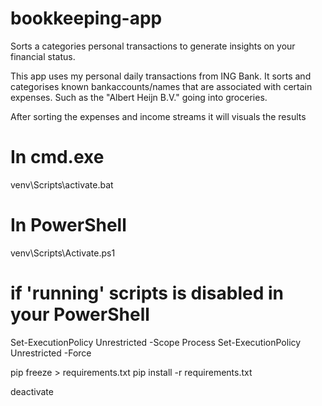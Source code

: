 # bookkeeping-app
 Sorts a categories personal transactions to generate insights on your financial status.

 This app uses my personal daily transactions from ING Bank.
 It sorts and categorises known bankaccounts/names that are associated with certain expenses.
 Such as the "Albert Heijn B.V." going into groceries. 

After sorting the expenses and income streams it will visuals the results 


<!-- pip install virtualenv
python -m venv venv -->

# In cmd.exe
venv\Scripts\activate.bat
# In PowerShell
venv\Scripts\Activate.ps1

# if 'running' scripts is disabled in your PowerShell
Set-ExecutionPolicy Unrestricted -Scope Process
Set-ExecutionPolicy Unrestricted -Force


pip freeze > requirements.txt
pip install -r requirements.txt

deactivate